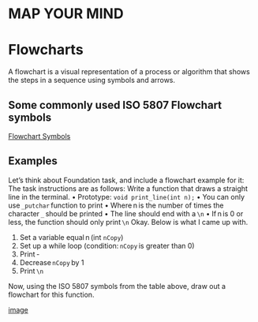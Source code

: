 # **MAP YOUR MIND**
# Flowcharts
A flowchart is a visual representation of a process or algorithm that shows the steps in a sequence using symbols and arrows.
## Some commonly used ISO 5807 Flowchart symbols
[Flowchart Symbols](https://drive.google.com/file/d/1B62yypJmnVFTCwjVcQgAuojh9skLT2ws/view?usp=share_link "a title")
## Examples
Let’s think about Foundation task, and include a flowchart example for it: 
The task instructions are as follows: 
Write a function that draws a straight line in the terminal. 
•	Prototype: `void print_line(int n);` 
•	You can only use `_putchar` function to print 
•	Where n is the number of times the character `_` should be printed 
•	The line should end with a `\n` 
•	If n is 0 or less, the function should only print `\n` 
Okay. Below is what I came up with. 
1.	Set a variable equal n (int `nCopy`) 
2.	Set up a while loop (condition: `nCopy` is greater than 0) 
3.	Print - 
4.	Decrease `nCopy` by 1 
5.	Print `\n` 

Now, using the ISO 5807 symbols from the table above, draw out a flowchart for this function.

[image](https://s3.amazonaws.com/alx-intranet.hbtn.io/uploads/medias/2019/8/fb82e24f7282c569aed3.png?X-Amz-Algorithm=AWS4-HMAC-SHA256&X-Amz-Credential=AKIARDDGGGOUSBVO6H7D%2F20230429%2Fus-east-1%2Fs3%2Faws4_request&X-Amz-Date=20230429T125340Z&X-Amz-Expires=86400&X-Amz-SignedHeaders=host&X-Amz-Signature=e736bbe4530c1c9ed52aee9ed174e7e28c38570b2bc4e78ecb0ffa5735f2b9ef)



